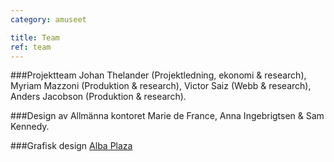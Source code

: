 ```yaml
---
category: amuseet

title: Team
ref: team
---
```


###Projektteam
Johan Thelander (Projektledning, ekonomi & research), Myriam Mazzoni (Produktion & research), Victor Saiz (Webb & research), Anders Jacobson (Produktion & research).

###Design av Allmänna kontoret
Marie de France, Anna Ingebrigtsen & Sam Kennedy.

###Grafisk design
[Alba Plaza](http://estudiovixen.es)